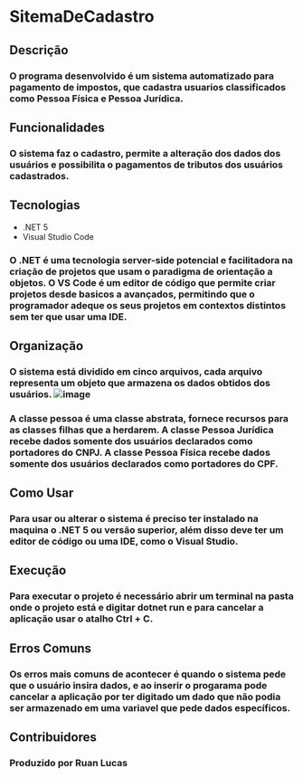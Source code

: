 # SitemaDeCadastro
## Descrição
### O programa desenvolvido é um sistema automatizado para pagamento de impostos, que cadastra usuarios classificados como Pessoa Física e Pessoa Jurídica.
## Funcionalidades
### O sistema faz o cadastro, permite a alteração dos dados dos usuários e possibilita o pagamentos de tributos dos usuários cadastrados.
## Tecnologias
* .NET 5
* Visual Studio Code
### O .NET é uma tecnologia server-side potencial e facilitadora na criação de projetos que usam o paradigma de orientação a objetos. O VS Code é um editor de código que permite criar projetos desde basicos a avançados, permitindo que o programador adeque os seus projetos em contextos distintos sem ter que usar uma IDE.
## Organização
### O sistema está dividido em cinco arquivos, cada arquivo representa um objeto que armazena os dados obtidos dos usuários. ![image](https://user-images.githubusercontent.com/88802868/152269944-f1797324-69a3-49fb-a390-ec3938b1863e.png)
### A classe pessoa é uma classe abstrata, fornece recursos para as classes filhas que a herdarem. A classe Pessoa Jurídica recebe dados somente dos usuários declarados como portadores do CNPJ. A classe Pessoa Física recebe dados somente dos usuários declarados como portadores do CPF.
## Como Usar
### Para usar ou alterar o sistema é preciso ter instalado na maquina o .NET 5 ou versão superior, além disso deve ter um editor de código ou uma IDE, como o Visual Studio.
## Execução
### Para executar o projeto é necessário abrir um terminal na pasta onde o projeto está e digitar __dotnet run__ e para cancelar a aplicação usar o atalho __Ctrl + C__.
## Erros Comuns
### Os erros mais comuns de acontecer é quando o sistema pede que o usuário insira dados, e ao inserir o progarama pode cancelar a aplicação por ter digitado um dado que não podia ser armazenado em uma variavel que pede dados específicos.
## Contribuidores
### Produzido por Ruan Lucas

